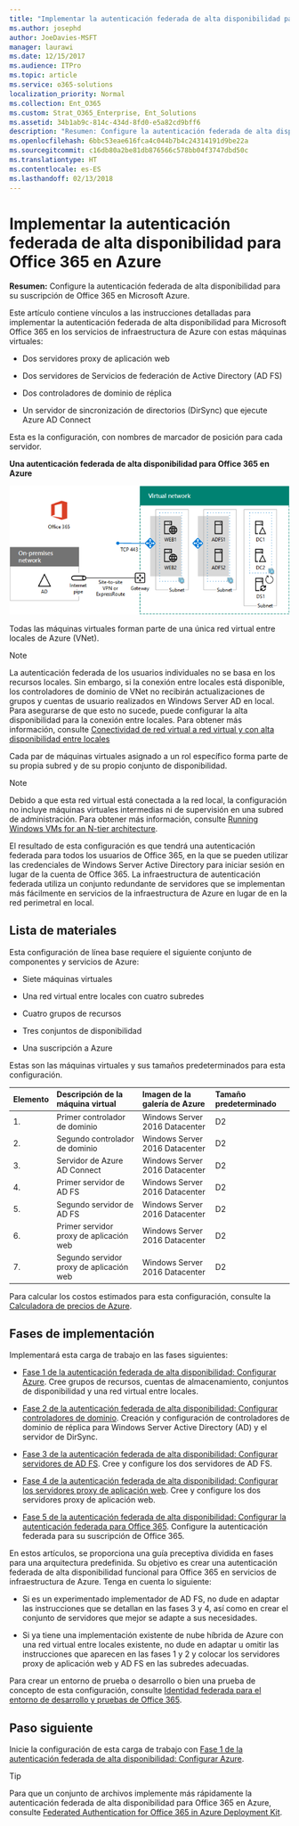 ```yaml
---
title: "Implementar la autenticación federada de alta disponibilidad para Office 365 en Azure"
ms.author: josephd
author: JoeDavies-MSFT
manager: laurawi
ms.date: 12/15/2017
ms.audience: ITPro
ms.topic: article
ms.service: o365-solutions
localization_priority: Normal
ms.collection: Ent_O365
ms.custom: Strat_O365_Enterprise, Ent_Solutions
ms.assetid: 34b1ab9c-814c-434d-8fd0-e5a82cd9bff6
description: "Resumen: Configure la autenticación federada de alta disponibilidad para su suscripción de Office 365 en Microsoft Azure."
ms.openlocfilehash: 6bbc53eae616fca4c044b7b4c24314191d9be22a
ms.sourcegitcommit: c16db80a2be81db876566c578bb04f3747dbd50c
ms.translationtype: HT
ms.contentlocale: es-ES
ms.lasthandoff: 02/13/2018
---
```

# <a name="deploy-high-availability-federated-authentication-for-office-365-in-azure"></a>Implementar la autenticación federada de alta disponibilidad para Office 365 en Azure

 **Resumen:** Configure la autenticación federada de alta disponibilidad para su suscripción de Office 365 en Microsoft Azure.
  
Este artículo contiene vínculos a las instrucciones detalladas para implementar la autenticación federada de alta disponibilidad para Microsoft Office 365 en los servicios de infraestructura de Azure con estas máquinas virtuales:
  
- Dos servidores proxy de aplicación web
    
- Dos servidores de Servicios de federación de Active Directory (AD FS)
    
- Dos controladores de dominio de réplica
    
- Un servidor de sincronización de directorios (DirSync) que ejecute Azure AD Connect
    
Esta es la configuración, con nombres de marcador de posición para cada servidor.
  
**Una autenticación federada de alta disponibilidad para Office 365 en Azure**

![La configuración final de la infraestructura de la autenticación federada de Office 365 con alta disponibilidad en Azure](images/c5da470a-f2aa-489a-a050-df09b4d641df.png)
  
Todas las máquinas virtuales forman parte de una única red virtual entre locales de Azure (VNet). 
  
> [!NOTE]
> La autenticación federada de los usuarios individuales no se basa en los recursos locales. Sin embargo, si la conexión entre locales está disponible, los controladores de dominio de VNet no recibirán actualizaciones de grupos y cuentas de usuario realizados en Windows Server AD en local. Para asegurarse de que esto no sucede, puede configurar la alta disponibilidad para la conexión entre locales. Para obtener más información, consulte [Conectividad de red virtual a red virtual y con alta disponibilidad entre locales](https://docs.microsoft.com/azure/vpn-gateway/vpn-gateway-highlyavailable)
  
Cada par de máquinas virtuales asignado a un rol específico forma parte de su propia subred y de su propio conjunto de disponibilidad.
  
> [!NOTE]
> Debido a que esta red virtual está conectada a la red local, la configuración no incluye máquinas virtuales intermedias ni de supervisión en una subred de administración. Para obtener más información, consulte [Running Windows VMs for an N-tier architecture](https://docs.microsoft.com/azure/guidance/guidance-compute-n-tier-vm). 
  
El resultado de esta configuración es que tendrá una autenticación federada para todos los usuarios de Office 365, en la que se pueden utilizar las credenciales de Windows Server Active Directory para iniciar sesión en lugar de la cuenta de Office 365. La infraestructura de autenticación federada utiliza un conjunto redundante de servidores que se implementan más fácilmente en servicios de la infraestructura de Azure en lugar de en la red perimetral en local.
  
## <a name="bill-of-materials"></a>Lista de materiales

Esta configuración de línea base requiere el siguiente conjunto de componentes y servicios de Azure:
  
- Siete máquinas virtuales
    
- Una red virtual entre locales con cuatro subredes
    
- Cuatro grupos de recursos
    
- Tres conjuntos de disponibilidad
    
- Una suscripción a Azure
    
Estas son las máquinas virtuales y sus tamaños predeterminados para esta configuración.
  
|**Elemento**|**Descripción de la máquina virtual**|**Imagen de la galería de Azure**|**Tamaño predeterminado**|
|:-----|:-----|:-----|:-----|
|1.  <br/> |Primer controlador de dominio  <br/> |Windows Server 2016 Datacenter  <br/> |D2  <br/> |
|2.  <br/> |Segundo controlador de dominio  <br/> |Windows Server 2016 Datacenter  <br/> |D2  <br/> |
|3.  <br/> |Servidor de Azure AD Connect  <br/> |Windows Server 2016 Datacenter  <br/> |D2  <br/> |
|4.  <br/> |Primer servidor de AD FS  <br/> |Windows Server 2016 Datacenter  <br/> |D2  <br/> |
|5.  <br/> |Segundo servidor de AD FS  <br/> |Windows Server 2016 Datacenter  <br/> |D2  <br/> |
|6.  <br/> |Primer servidor proxy de aplicación web  <br/> |Windows Server 2016 Datacenter  <br/> |D2  <br/> |
|7.  <br/> |Segundo servidor proxy de aplicación web  <br/> |Windows Server 2016 Datacenter  <br/> |D2  <br/> |
   
Para calcular los costos estimados para esta configuración, consulte la [Calculadora de precios de Azure](https://azure.microsoft.com/pricing/calculator/).
  
## <a name="phases-of-deployment"></a>Fases de implementación

Implementará esta carga de trabajo en las fases siguientes:
  
- [Fase 1 de la autenticación federada de alta disponibilidad: Configurar Azure](high-availability-federated-authentication-phase-1-configure-azure.md). Cree grupos de recursos, cuentas de almacenamiento, conjuntos de disponibilidad y una red virtual entre locales.
    
- [Fase 2 de la autenticación federada de alta disponibilidad: Configurar controladores de dominio](high-availability-federated-authentication-phase-2-configure-domain-controllers.md). Creación y configuración de controladores de dominio de réplica para Windows Server Active Directory (AD) y el servidor de DirSync.
    
- [Fase 3 de la autenticación federada de alta disponibilidad: Configurar servidores de AD FS](high-availability-federated-authentication-phase-3-configure-ad-fs-servers.md). Cree y configure los dos servidores de AD FS.
    
- [Fase 4 de la autenticación federada de alta disponibilidad: Configurar los servidores proxy de aplicación web](high-availability-federated-authentication-phase-4-configure-web-application-pro.md). Cree y configure los dos servidores proxy de aplicación web.
    
- [Fase 5 de la autenticación federada de alta disponibilidad: Configurar la autenticación federada para Office 365](high-availability-federated-authentication-phase-5-configure-federated-authentic.md). Configure la autenticación federada para su suscripción de Office 365.
    
En estos artículos, se proporciona una guía preceptiva dividida en fases para una arquitectura predefinida. Su objetivo es crear una autenticación federada de alta disponibilidad funcional para Office 365 en servicios de infraestructura de Azure. Tenga en cuenta lo siguiente:
  
- Si es un experimentado implementador de AD FS, no dude en adaptar las instrucciones que se detallan en las fases 3 y 4, así como en crear el conjunto de servidores que mejor se adapte a sus necesidades. 
    
- Si ya tiene una implementación existente de nube híbrida de Azure con una red virtual entre locales existente, no dude en adaptar u omitir las instrucciones que aparecen en las fases 1 y 2 y colocar los servidores proxy de aplicación web y AD FS en las subredes adecuadas.
    
Para crear un entorno de prueba o desarrollo o bien una prueba de concepto de esta configuración, consulte [Identidad federada para el entorno de desarrollo y pruebas de Office 365](federated-identity-for-your-office-365-dev-test-environment.md).
  
## <a name="next-step"></a>Paso siguiente

Inicie la configuración de esta carga de trabajo con [Fase 1 de la autenticación federada de alta disponibilidad: Configurar Azure](high-availability-federated-authentication-phase-1-configure-azure.md). 
  
> [!TIP]
> Para que un conjunto de archivos implemente más rápidamente la autenticación federada de alta disponibilidad para Office 365 en Azure, consulte [Federated Authentication for Office 365 in Azure Deployment Kit](https://gallery.technet.microsoft.com/Federated-Authentication-8a9f1664). 
 

